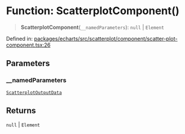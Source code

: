 # Function: ScatterplotComponent()

> **ScatterplotComponent**(`__namedParameters`): `null` \| `Element`

Defined in: [packages/echarts/src/scatterplot/component/scatter-plot-component.tsx:26](https://github.com/GeoDaCenter/openassistant/blob/a9f2271d1019f6c25c10dd4b3bdb64fcf16999b2/packages/echarts/src/scatterplot/component/scatter-plot-component.tsx#L26)

## Parameters

### \_\_namedParameters

[`ScatterplotOutputData`](../type-aliases/ScatterplotOutputData.md)

## Returns

`null` \| `Element`
